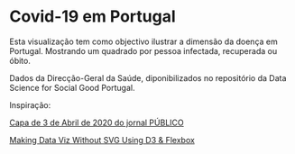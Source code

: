 # Covid-19 em Portugal

Esta visualização tem como objectivo ilustrar a dimensão da doença em Portugal. Mostrando um quadrado por pessoa infectada, recuperada ou óbito.

Dados da Direcção-Geral da Saúde, diponibilizados no repositório da Data Science for Social Good Portugal. 

Inspiração:

[Capa de 3 de Abril de 2020 do jornal PÚBLICO](https://capasjornais.pt/img/FrontPages/202004/publico_03042020.jpg)

[Making Data Viz Without SVG Using D3 & Flexbox](https://pudding.cool/process/flexbox-layout/)
